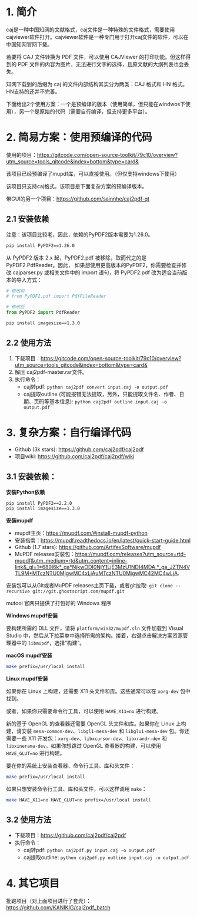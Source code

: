 # 1. 简介

caj是一种中国知网的文献格式，caj文件是一种特殊的文件格式，需要使用cajviewer软件打开。cajviewer软件是一种专门用于打开caj文件的软件，可以在中国知网官网下载。

若要将 CAJ 文件转换为 PDF 文件，可以使用 CAJViewer 的打印功能。但这样得到的 PDF 文件的内容为图片，无法进行文字的选择，且原文献的大纲列表也会丢失。

知网下载到的后缀为 caj 的文件内部结构其实分为两类：CAJ 格式和 HN 格式。HN支持的还并不完善。

下面给出2个使用方案：一个是预编译的版本（使用简单，但只能在windwos下使用），另一个是原始的代码（需要自行编译，但支持更多平台）。

# 2. 简易方案：使用预编译的代码

使用的项目：https://gitcode.com/open-source-toolkit/79c10/overview?utm_source=tools_gitcode&index=bottom&type=card&

该项目已经预编译了mupdf库，可以直接使用。（但仅支持windows下使用）

该项目只支持caj格式。该项目是下面复杂方案的预编译版本。

带GUI的另一个项目：https://github.com/sainnhe/caj2pdf-qt

## 2.1 安装依赖

注意：该项目比较老，因此，依赖的PyPDF2版本需要为1.26.0。

```bash
pip install PyPDF2==1.26.0
```

从 PyPDF2 版本 2.x 起，PyPDF2.pdf 被移除，取而代之的是 PyPDF2.PdfReader。因此，
如果想使用更高版本的PyPDF2，你需要检查并修改 cajparser.py 或相关文件中的 import 语句，将 PyPDF2.pdf 改为适合当前版本的导入方式：

```python
# 修改前
# from PyPDF2.pdf import PdfFileReader

# 修改后
from PyPDF2 import PdfReader
```

```bash
pip install imagesize==1.3.0
```

## 2.2 使用方法

1. 下载项目：https://gitcode.com/open-source-toolkit/79c10/overview?utm_source=tools_gitcode&index=bottom&type=card&
2. 解压 caj2pdf-master.rar文件。
3. 执行命令：
   - caj转pdf: `python caj2pdf convert input.caj -o output.pdf`
   - caj提取outline (可能报错无法提取，另外，只能提取文件名、作者、日期、页码等基本信息): `python caj2pdf outline input.caj -o output.pdf`

# 3. 复杂方案：自行编译代码

- Github (3k stars): https://github.com/caj2pdf/caj2pdf
- 项目wiki: https://github.com/caj2pdf/caj2pdf/wiki

## 3.1 安装依赖：

**安装Python依赖**
```bash
pip install PyPDF2==2.2.0
pip install imagesize==1.3.0
```

**安装mupdf**
- mupdf主页：https://mupdf.com/#install-mupdf-python
- 安装指南：https://mupdf.readthedocs.io/en/latest/quick-start-guide.html
- Github (1.7 stars): https://github.com/ArtifexSoftware/mupdf
- MuPDF releases安装包：https://mupdf.com/releases?utm_source=rtd-mupdf&utm_medium=rtd&utm_content=inline-link&_gl=1*689l6k*_ga*NjkwODI0NjY1LjE3MzU1NDI4MDA.*_ga_JZTN4VTL9M*MTczNTU0MjgwMC4xLjAuMTczNTU0MjgwMC42MC4wLjA.

安装包可以从Git或者MuPDF releases主页下载，或者git拉取: `git clone --recursive git://git.ghostscript.com/mupdf.git`

mutool 官网只提供了打包好的 Windows 程序

**Windows mupdf安装**

要构建所需的 DLL 文件，请将 `platform/win32/mupdf.sln` 文件加载到 Visual Studio 中，然后从下拉菜单中选择所需的架构。接着，右键点击解决方案资源管理器中的 `libmupdf`，选择“构建”。

**macOS mupdf安装**

```bash
make prefix=/usr/local install
```

**Linux mupdf安装**

如果你在 Linux 上构建，还需要 X11 头文件和库。这些通常可以在 `xorg-dev` 包中找到。

或者，如果你只需要命令行工具，可以使用 `HAVE_X11=no` 进行构建。

新的基于 OpenGL 的查看器还需要 OpenGL 头文件和库。如果你在 Linux 上构建，请安装 `mesa-common-dev`、`libgl1-mesa-dev` 和 `libglu1-mesa-dev` 包。你还需要一些 X11 开发包：`xorg-dev`、`libxcursor-dev`、`libxrandr-dev` 和 `libxinerama-dev`。如果你想跳过 OpenGL 查看器的构建，可以使用 `HAVE_GLUT=no` 进行构建。

要在你的系统上安装查看器、命令行工具、库和头文件：

```bash
make prefix=/usr/local install
```

如果只想安装命令行工具、库和头文件，可以这样调用 `make`：

```bash
make HAVE_X11=no HAVE_GLUT=no prefix=/usr/local install
```

## 3.2 使用方法

- 下载项目：https://github.com/caj2pdf/caj2pdf
- 执行命令：
  - caj转pdf: `python caj2pdf.py input.caj -o output.pdf`
  - caj提取outline: `python caj2pdf.py outline input.caj -o output.pdf`

# 4. 其它项目

批跑项目（对上面项目进行了套壳）：https://github.com/KANIKIG/caj2pdf_batch
